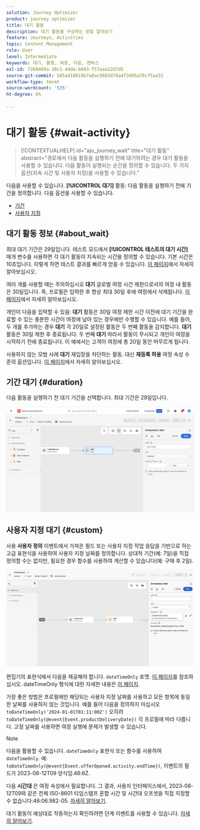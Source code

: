 ```yaml
---
solution: Journey Optimizer
product: journey optimizer
title: 대기 활동
description: 대기 활동을 구성하는 방법 알아보기
feature: Journeys, Activities
topic: Content Management
role: User
level: Intermediate
keywords: 대기, 활동, 여정, 다음, 캔버스
exl-id: 7268489a-38c1-44da-b043-f57aaa12d7d5
source-git-commit: 505a418819b7a8ac9883d78a4f3d05a78cf5aa31
workflow-type: tm+mt
source-wordcount: '535'
ht-degree: 6%

---
```


# 대기 활동 {#wait-activity}

>[!CONTEXTUALHELP]
>id="ajo_journey_wait"
>title="대기 활동"
>abstract="경로에서 다음 활동을 실행하기 전에 대기하려는 경우 대기 활동을 사용할 수 있습니다. 다음 활동이 실행되는 순간을 정의할 수 있습니다. 두 가지 옵션(지속 시간 및 사용자 지정)을 사용할 수 있습니다."

다음을 사용할 수 있습니다. **[!UICONTROL 대기]** 활동: 다음 활동을 실행하기 전에 기간을 정의합니다. 다음 옵션을 사용할 수 있습니다.

* [기간](#duration)
* [사용자 지정](#custom)

<!--
* [Email send time optimization](#email_send_time_optimization)
* [Fixed date](#fixed_date) 
-->

## 대기 활동 정보 {#about_wait}

최대 대기 기간은 29일입니다. 테스트 모드에서 **[!UICONTROL 테스트의 대기 시간]** 매개 변수를 사용하면 각 대기 활동이 지속되는 시간을 정의할 수 있습니다. 기본 시간은 10초입니다. 이렇게 하면 테스트 결과를 빠르게 얻을 수 있습니다. [이 페이지](../building-journeys/testing-the-journey.md)에서 자세히 알아보십시오.

여러 개를 사용할 때는 주의하십시오 **대기** 글로벌 여정 시간 제한으로서의 여정 내 활동은 30일입니다. 즉, 프로필은 입력한 후 항상 최대 30일 후에 여정에서 삭제됩니다. [이 페이지](../building-journeys/journey-gs.md#global_timeout)에서 자세히 알아보십시오.

개인이 다음을 입력할 수 있음: **대기** 활동은 30일 여정 제한 시간 이전에 대기 기간을 완료할 수 있는 충분한 시간이 여정에 남아 있는 경우에만 수행할 수 있습니다. 예를 들어, 두 개를 추가하는 경우 **대기** 각 20일로 설정된 활동은 두 번째 활동을 감지합니다. **대기** 활동은 30일 제한 후 종료됩니다. 두 번째 **대기** 따라서 활동이 무시되고 개인이 여정을 시작하기 전에 종료됩니다. 이 예에서는 고객이 여정에 총 20일 동안 머무르게 됩니다.

사용하지 않는 모범 사례 **대기** 재입장을 차단하는 활동. 대신 **재등록 허용** 여정 속성 수준의 옵션입니다. [이 페이지](../building-journeys/journey-gs.md#entrance)에서 자세히 알아보십시오.

## 기간 대기 {#duration}

다음 활동을 실행하기 전 대기 기간을 선택합니다. 최대 기간은 29일입니다.

![대기 기간 정의](assets/journey55.png)

<!--
## Fixed date wait{#fixed_date}

Select the date for the execution of the next activity.

![](assets/journey56.png)

-->

## 사용자 지정 대기 {#custom}

사용 **사용자 정의** 이벤트에서 가져온 필드 또는 사용자 지정 작업 응답을 기반으로 하는 고급 표현식을 사용하여 사용자 지정 날짜를 정의합니다. 상대적 기간(예: 7일)을 직접 정의할 수는 없지만, 필요한 경우 함수를 사용하여 계산할 수 있습니다(예: 구매 후 2일).

![표현식으로 사용자 지정 대기 정의](assets/journey57.png)

편집기의 표현식에서 다음을 제공해야 합니다. `dateTimeOnly` 포맷. [이 페이지](expression/expressionadvanced.md)를 참조하십시오. dateTimeOnly 형식에 대한 자세한 내용은 [이 페이지](expression/data-types.md).

가장 좋은 방법은 프로필에만 해당되는 사용자 지정 날짜를 사용하고 모든 항목에 동일한 날짜를 사용하지 않는 것입니다. 예를 들어 다음을 정의하지 마십시오 `toDateTimeOnly('2024-01-01T01:11:00Z')` 오히려 `toDateTimeOnly(@event{Event.productDeliveryDate})` 각 프로필에 따라 다릅니다. 고정 날짜를 사용하면 여정 실행에 문제가 발생할 수 있습니다.


>[!NOTE]
>
>다음을 활용할 수 있습니다. `dateTimeOnly` 표현식 또는 함수를 사용하여 `dateTimeOnly`. 예: `toDateTimeOnly(@event{Event.offerOpened.activity.endTime})`, 이벤트의 필드가 2023-08-12T09 양식임:46:6Z.
>
>다음 **시간대** 은 여정 속성에서 필요합니다. 그 결과, 사용자 인터페이스에서, 2023-08-12T09와 같은 전체 ISO-8601 타임스탬프 혼합 시간 및 시간대 오프셋을 직접 지정할 수 없습니다:46:06.982-05. [자세히 알아보기](../building-journeys/timezone-management.md).


대기 활동이 예상대로 작동하는지 확인하려면 단계 이벤트를 사용할 수 있습니다. [자세히 알아보기](../reports/query-examples.md#common-queries).

<!--## Email send time optimization{#email_send_time_optimization}

This type of wait uses a score calculated in Adobe Experience Platform. The score calculates the propensity to click or open an email in the future based on past behavior. Note that the algorithm calculating the score needs a certain amount of data to work. As a result, when it does not have enough data, the default wait time will apply. At publication time, you'll be notified that the default time applies.

>[!NOTE]
>
>The first event of your journey must have a namespace.
>
>This capability is only available after an **[!UICONTROL Email]** activity. You need to have Adobe Campaign Standard.

1. In the **[!UICONTROL Amount of time]** field, define the number of hours to consider to optimize email sending.
1. In the **[!UICONTROL Optimization type]** field, choose if the optimization should increase clicks or opens.
1. In the **[!UICONTROL Default time]** field, define the default time to wait if the predictive send time score is not available.

    >[!NOTE]
    >
    >Note that the send time score can be unavailable because there is not enough data to perform the calculation. In this case, you will be informed, at publication time, that the default time applies.

![](assets/journey57bis.png)-->
